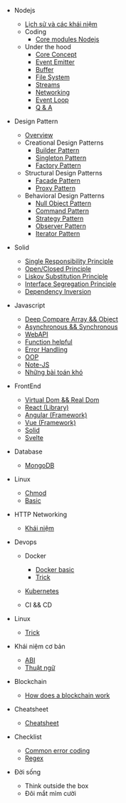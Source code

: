 - Nodejs
  - [Lịch sử và các khái niệm](./nodejs/nodejs.md) 
  - Coding
    - [Core modules Nodejs](./nodejs/core_module.md)
  - Under the hood
    - [Core Concept](./nodejs/deep/core_concept.md) 
    - [Event Emitter](./nodejs/deep/EventEmitter.md) 
    - [Buffer](./nodejs/deep/Buffer.md) 
    - [File System](./nodejs/deep/file_system.md) 
    - [Streams](./nodejs/deep/steams.md) 
    - [Networking](./nodejs/deep/networking.md)
    - [Event Loop](./nodejs/deep/eventloop.md)
    - [Q & A](./nodejs/QA.md)

- Design Pattern
  - [Overview](./design_pattern/overview.md)
  - Creational Design Patterns
    - [Builder Pattern](./design_pattern/create/builder.md)
    - [Singleton Pattern](./design_pattern/create/singleton.md)
    - [Factory Pattern](./design_pattern/create/factory.md)
  - Structural Design Patterns
    - [Facade Pattern](./design_pattern/structure/Facade.md)
    - [Proxy Pattern](./design_pattern/structure/proxy.md)
  - Behavioral Design Patterns  
    - [Null Object Pattern](./design_pattern/behavioral/null_object.md)
    - [Command Pattern](./design_pattern/behavioral/command.md)
    - [Strategy Pattern](./design_pattern/behavioral/Strategy.md)
    - [Observer Pattern](./design_pattern/behavioral/observer.md)
    - [Iterator Pattern](./design_pattern/behavioral/Iterator%20.md)

- Solid
  - [Single Responsibility Principle](./solid/s.md) 
  - [Open/Closed Principle](./solid/o.md) 
  - [Liskov Substitution Principle](./solid/l.md) 
  - [Interface Segregation Principle](./solid/i.md) 
  - [Dependency Inversion](./solid/d.md) 

- Javascript
  - [Deep Compare Array && Object](./javascript/deep_compare.md)
  - [Asynchronous && Synchronous](./javascript/async.md)
  - [WebAPI](./javascript/webapi.md)
  - [Function helpful](./javascript/fn_helpful.md)
  - [Error Handling](./javascript/error_handling.md)
  - [OOP](./javascript/oop.md)
  - [Note-JS](./javascript/note-js.md)
  - [Những bài toán khó](./javascript/resolve.md)

- FrontEnd
  - [Virtual Dom && Real Dom](./fe/virtualdom.md)
  - [React (Library)](./fe/react.md)
  - [Angular (Framework)](./fe/angular.md)
  - [Vue (Framework)](./fe/vue.md)
  - [Solid](./fe/solid.md)
  - [Svelte](./fe/svelte.md)

- Database
  - [MongoDB](./db/mongo/index.md)

- Linux
  - [Chmod](./linux/chmod/index.md)
  - [Basic](./linux/basic/index.md)

- HTTP Networking
  - [Khái niệm](./network/networking_concept.md)

- Devops
  - Docker
    - [Docker basic](./docker/build.md) 
    - [Trick](./docker/trick.md)

  - [Kubernetes](./k8s/index.md)
 
  - CI && CD

- Linux
  - [Trick](./linux/trick.md)

- Khái niệm cơ bản

  - [ABI](abi.md)
  - [Thuật ngữ](note.md)

- Blockchain
  - [How does a blockchain work](blockchain_work.md)

- Cheatsheet
  - [Cheatsheet](cheatsheet.md)

- Checklist
  - [Common error coding](./checklist/common_error_coding.md)
  - [Regex](./checklist/regex.md)

- Đời sống
  - Think outside the box
  - Đôi mắt mỉm cười 

